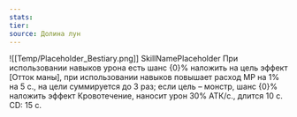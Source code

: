 ```yaml
---
stats: 
tier: 
source: Долина лун
---
```

![[Temp/Placeholder_Bestiary.png]]
SkillNamePlaceholder
При использовании навыков урона есть шанс {0}% наложить на цель эффект [Отток маны], при использовании навыков повышает расход MP на 1% на 5 с., на цели суммируется до 3 раз; если цель – монстр, шанс {0}% наложить эффект Кровотечение, наносит урон 30% АТК/с., длится 10 с. CD: 15 с.
